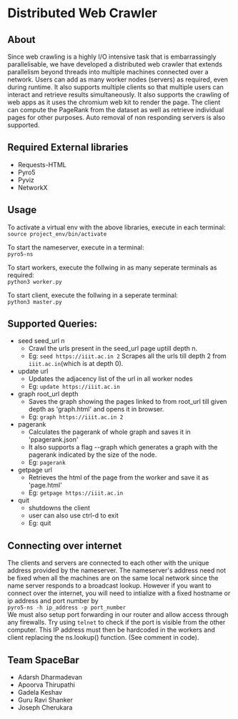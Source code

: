 # Distributed Web Crawler

## About
Since web crawling is a highly I/O intensive task that is embarrassingly parallelisable, we have developed a distributed web crawler that extends parallelism beyond threads into multiple machines connected over a network. Users can add as many worker nodes (servers) as required, even during runtime. It also supports multiple clients so that multiple users can interact and retrieve results simultaneously. It also supports the crawling of web apps as it uses the chromium web kit to render the page. The client can compute the PageRank from the dataset as well as retrieve individual pages for other purposes. Auto removal of non responding servers is also supported.

## Required External libraries
* Requests-HTML
* Pyro5
* Pyviz
* NetworkX

## Usage
To activate a virtual env with the above libraries, execute in each terminal:  
    `source project_env/bin/activate`

To start the nameserver, execute in a terminal:  
    `pyro5-ns`

To start workers, execute the follwing in as many seperate terminals as required:  
    `python3 worker.py`

To start client, execute the follwing in a seperate terminal:  
    `python3 master.py`

## Supported Queries:
* seed seed_url n
  - Crawl the urls present in the seed_url page uptill depth n.
  - Eg: `seed https://iiit.ac.in 2`
      Scrapes all the urls till depth 2 from `iiit.ac.in`(which is at depth 0).
* update url
  - Updates the adjacency list of the url in all worker nodes
  - Eg: `update https://iiit.ac.in`
* graph root_url depth
  - Saves the graph showing the pages linked to from root_url till given depth as 'graph.html' and opens it in browser. 
  - Eg: `graph https://iiit.ac.in 2`
* pagerank
  - Calculates the pagerank of whole graph and saves it in 'ppagerank.json'
  - It also supports a flag --graph which generates a graph with the pagerank indicated by the size of the node.
  - Eg: `pagerank`
* getpage url
  - Retrieves the html of the page from the worker and save it as 'page.html'
  - Eg: `getpage https://iiit.ac.in`
* quit
  - shutdowns the client
  - user can also use ctrl-d to exit
  - Eg: quit

## Connecting over internet
The clients and servers are connected to each other with the unique address provided by the nameserver. The nameserver's address need not be fixed when all the machines are on the same local network since the name server responds to a broadcast lookup. However if you want to connect over the internet, you will need to intialize with a fixed hostname or ip address and port number by  
`pyro5-ns -h ip_address -p port_number`  
We must also setup port forwarding in our router and allow access through any firewalls. Try using `telnet` to check if the port is visible from the other computer. This IP address must then be hardcoded in the workers and client replacing the ns.lookup() function. (See comment in code).

## Team SpaceBar
* Adarsh Dharmadevan
* Apoorva Thirupathi
* Gadela Keshav
* Guru Ravi Shanker
* Joseph Cherukara
